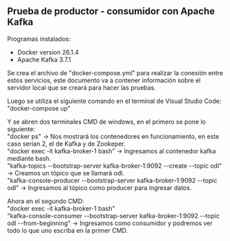 ## Prueba de productor - consumidor con Apache Kafka

Programas instalados:
- Docker version 26.1.4
- Apache Kafka 3.7.1

Se crea el archivo de "docker-compose.yml" para realizar la conexión entre estos servicios, este documento va a contener información sobre el servidor local que se creará para hacer las pruebas.

Luego se utiliza el siguiente comando en el terminal de Visual Studio Code:<br>
"docker-compose up"

Y se abren dos terminales CMD de windows, en el primero se pone lo siguiente:<br>
"docker ps" -> Nos mostrará los contenedores en funcionamiento, en este caso serían 2, el de Kafka y de Zookeper.<br>
"docker exec -it kafka-broker-1 bash" -> Ingresamos al contenedor kafka mediante bash.<br>
"kafka-topics --bootstrap-server kafka-broker-1:9092 --create --topic odl" -> Creamos un tópico que se llamará odl.<br>
"kafka-console-producer --bootstrap-server kafka-broker-1:9092 --topic odl" -> Ingresamos al tópico como producer para ingresar datos.<br>

Ahora en el segundo CMD:<br>
"docker exec -it kafka-broker-1 bash"<br>
"kafka-console-consumer --bootstrap-server kafka-broker-1:9092 --topic odl --from-beginning" -> Ingresamos como consumidor y podremos ver todo lo que uno escriba en la primer CMD.<br>